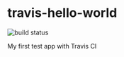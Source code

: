 # travis-hello-world

![build status](https://travis-ci.com/petmat/travis-hello-world.svg?branch=master)

My first test app with Travis CI
